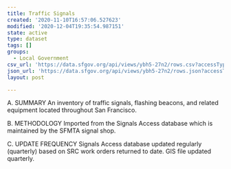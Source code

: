 ```yaml
---
title: Traffic Signals
created: '2020-11-10T16:57:06.527623'
modified: '2020-12-04T19:35:54.987151'
state: active
type: dataset
tags: []
groups:
  - Local Government
csv_url: 'https://data.sfgov.org/api/views/ybh5-27n2/rows.csv?accessType=DOWNLOAD'
json_url: 'https://data.sfgov.org/api/views/ybh5-27n2/rows.json?accessType=DOWNLOAD'
layout: post

---
```

A. SUMMARY An inventory of traffic signals, flashing beacons, and related equipment located throughout San Francisco.

B. METHODOLOGY  Imported from the Signals Access database which is maintained by the SFMTA signal shop.

C. UPDATE FREQUENCY  Signals Access database updated regularly (quarterly) based on SRC work orders returned to date. GIS file updated quarterly.

